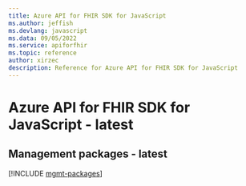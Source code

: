 ```yaml
---
title: Azure API for FHIR SDK for JavaScript
ms.author: jeffish
ms.devlang: javascript
ms.data: 09/05/2022
ms.service: apiforfhir
ms.topic: reference
author: xirzec
description: Reference for Azure API for FHIR SDK for JavaScript
---
```

# Azure API for FHIR SDK for JavaScript - latest

## Management packages - latest
[!INCLUDE [mgmt-packages](api-for-fhir-mgmt-index.md)]